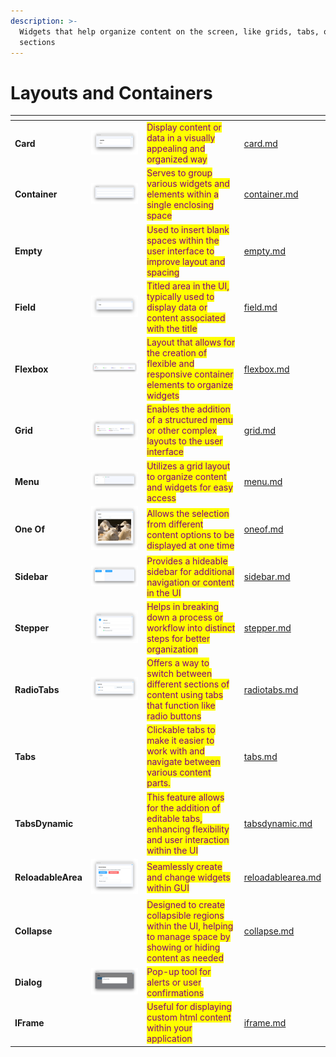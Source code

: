 ```yaml
---
description: >-
  Widgets that help organize content on the screen, like grids, tabs, or
  sections
---
```


# Layouts and Containers

<table data-card-size="large" data-view="cards"><thead><tr><th></th><th></th><th></th><th data-hidden data-card-target data-type="content-ref"></th></tr></thead><tbody><tr><td><strong>Card</strong></td><td><img src="../../../.gitbook/assets/widget-card.png" alt=""></td><td><mark style="color:purple;">Display content or data in a visually appealing and organized way</mark></td><td><a href="card.md">card.md</a></td></tr><tr><td><strong>Container</strong></td><td><img src="../../../.gitbook/assets/widget-container.png" alt=""></td><td><mark style="color:purple;">Serves to group various widgets and elements within a single enclosing space</mark></td><td><a href="container.md">container.md</a></td></tr><tr><td><strong>Empty</strong></td><td></td><td><mark style="color:purple;">Used to insert blank spaces within the user interface to improve layout and spacing</mark></td><td><a href="empty.md">empty.md</a></td></tr><tr><td><strong>Field</strong></td><td><img src="../../../.gitbook/assets/widget-field.png" alt=""></td><td><mark style="color:purple;">Titled area in the UI, typically used to display data or content associated with the title</mark></td><td><a href="field.md">field.md</a></td></tr><tr><td><strong>Flexbox</strong></td><td><img src="../../../.gitbook/assets/widget-Flexbox.png" alt=""></td><td><mark style="color:purple;">Layout that allows for the creation of flexible and responsive container elements to organize widgets</mark></td><td><a href="flexbox.md">flexbox.md</a></td></tr><tr><td><strong>Grid</strong></td><td><img src="../../../.gitbook/assets/widget-grid.png" alt=""></td><td><mark style="color:purple;">Enables the addition of a structured menu or other complex layouts to the user interface</mark></td><td><a href="grid.md">grid.md</a></td></tr><tr><td><strong>Menu</strong></td><td><img src="../../../.gitbook/assets/widget-menu.png" alt=""></td><td><mark style="color:purple;">Utilizes a grid layout to organize content and widgets for easy access</mark></td><td><a href="menu.md">menu.md</a></td></tr><tr><td><strong>One Of</strong></td><td><img src="../../../.gitbook/assets/widget-oneof.png" alt=""></td><td><mark style="color:purple;">Allows the selection from different content options to be displayed at one time</mark></td><td><a href="oneof.md">oneof.md</a></td></tr><tr><td><strong>Sidebar</strong></td><td><img src="../../../.gitbook/assets/widget-sidebar.png" alt=""></td><td><mark style="color:purple;">Provides a hideable sidebar for additional navigation or content in the UI</mark></td><td><a href="sidebar.md">sidebar.md</a></td></tr><tr><td><strong>Stepper</strong></td><td><img src="../../../.gitbook/assets/widget-stepper.png" alt=""></td><td><mark style="color:purple;">Helps in breaking down a process or workflow into distinct steps for better organization</mark></td><td><a href="stepper.md">stepper.md</a></td></tr><tr><td><strong>RadioTabs</strong></td><td><img src="../../../.gitbook/assets/radio-tabs.png" alt="" data-size="original"></td><td><mark style="color:purple;">Offers a way to switch between different sections of content using tabs that function like radio buttons</mark></td><td><a href="radiotabs.md">radiotabs.md</a></td></tr><tr><td><strong>Tabs</strong></td><td><img src="https://user-images.githubusercontent.com/79905215/224063450-5616bc8b-a09b-4d58-8c72-37821ca3f79a.png" alt="" data-size="original"></td><td><mark style="color:purple;">Сlickable tabs to make it easier to work with and navigate between various content parts.</mark></td><td><a href="tabs.md">tabs.md</a></td></tr><tr><td><strong>TabsDynamic</strong></td><td><img src="https://user-images.githubusercontent.com/120389559/222425009-48e94882-6a1a-4cf5-9383-45bc98dc4bb9.png" alt="" data-size="original"></td><td><mark style="color:purple;">This feature allows for the addition of editable tabs, enhancing flexibility and user interaction within the UI</mark></td><td><a href="tabsdynamic.md">tabsdynamic.md</a></td></tr><tr><td><strong>ReloadableArea</strong></td><td><img src="../../../.gitbook/assets/reloadableAreacard.png" alt=""></td><td><mark style="color:purple;">Seamlessly create and change widgets within GUI</mark></td><td><a href="reloadablearea.md">reloadablearea.md</a></td></tr><tr><td><strong>Collapse</strong></td><td><img src="https://github-production-user-asset-6210df.s3.amazonaws.com/118521851/264578122-42d9851b-f2b7-4157-ba9e-7a57a35b6cf7.png" alt=""></td><td><mark style="color:purple;">Designed to create collapsible regions within the UI, helping to manage space by showing or hiding content as needed</mark></td><td><a href="collapse.md">collapse.md</a></td></tr><tr><td><strong>Dialog</strong></td><td><img src="../../../.gitbook/assets/image (1) (1) (1) (1) (2).png" alt="" data-size="original"></td><td><mark style="color:purple;">Pop-up tool for alerts or user confirmations</mark></td><td></td></tr><tr><td><strong>IFrame</strong></td><td><p></p><p><img src="https://github.com/supervisely-ecosystem/ui-widgets-demos/assets/48913536/fdfaf53a-36a9-4306-9a93-125f11578814" alt="" data-size="original"></p></td><td><mark style="color:purple;">Useful for displaying custom html content within your application</mark></td><td><a href="iframe.md">iframe.md</a></td></tr></tbody></table>
